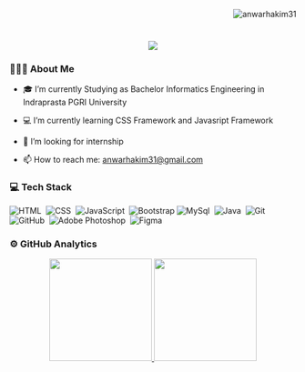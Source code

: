 <p align="right"> <img src="https://komarev.com/ghpvc/?username=anwarhakim31&color=blue" alt="anwarhakim31" /> </p>
<h1 align="center">
    <img src="https://readme-typing-svg.herokuapp.com/?font=Kanit&size=35&center=true&vCenter=true&color=05122A&width=500&height=70&duration=4000&lines=Hi+There!+👋;+I'm+Anwar+Hakim!;" />
</h1>

### 👨🏻‍💻 About Me 

- 🎓 I’m currently Studying as Bachelor Informatics Engineering in Indraprasta PGRI University

- 💻 I’m currently learning CSS Framework and Javasript Framework

- 💼 I’m looking for internship

- 📫 How to reach me: anwarhakim31@gmail.com

### 💻 Tech Stack
![HTML](https://img.shields.io/badge/-HTML-05122A?style=flat&logo=HTML5)&nbsp;
![CSS](https://img.shields.io/badge/-CSS-05122A?style=flat&logo=CSS3&logoColor=1572B6)&nbsp;
![JavaScript](https://img.shields.io/badge/-JavaScript-05122A?style=flat&logo=javascript)&nbsp;
![Bootstrap](https://img.shields.io/badge/-Bootstrap-05122A?style=flat&logo=bootstrap)
![MySql](https://img.shields.io/badge/-MySQL-05122A?style=flat&logo=mysql&logoColor=white)&nbsp;
![Java](https://img.shields.io/badge/java-05122A?style=flat&logo=openjdk)&nbsp;
![Git](https://img.shields.io/badge/-Git-05122A?style=flat&logo=git)&nbsp;
![GitHub](https://img.shields.io/badge/-GitHub-05122A?style=flat&logo=github)&nbsp;
![Adobe Photoshop](https://img.shields.io/badge/adobe%20photoshop-05122A?style=flat&logo=adobe%20photoshop)&nbsp;
![Figma](https://img.shields.io/badge/figma-05122A.svg?style=flat&logo=figma)&nbsp;


### ⚙️ GitHub Analytics
<p align="center">
<a href="https://github.com/anwarhakim31">
    <img height="180em" src="https://github-readme-stats.vercel.app/api/top-langs/?username=anwarhakim31&layout=compact&theme=algolia"/>
    <img height="180em" src="https://github-readme-stats.vercel.app/api?username=anwarhakim31&show_icons=true&theme=algolia"/>
</a>
</p>
